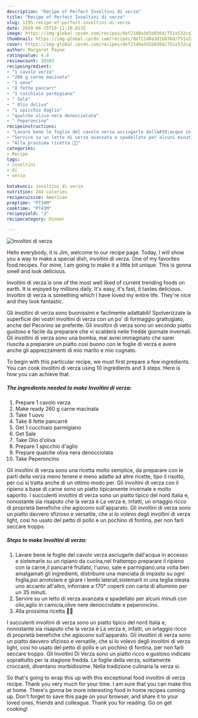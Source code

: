 ```yaml
---
description: "Recipe of Perfect Involtini di verza"
title: "Recipe of Perfect Involtini di verza"
slug: 1195-recipe-of-perfect-involtini-di-verza
date: 2020-06-25T19:11:18.013Z
image: https://img-global.cpcdn.com/recipes/def21d0a3d1b036d/751x532cq70/involtini-di-verza-recipe-main-photo.jpg
thumbnail: https://img-global.cpcdn.com/recipes/def21d0a3d1b036d/751x532cq70/involtini-di-verza-recipe-main-photo.jpg
cover: https://img-global.cpcdn.com/recipes/def21d0a3d1b036d/751x532cq70/involtini-di-verza-recipe-main-photo.jpg
author: Margaret Payne
ratingvalue: 4.8
reviewcount: 20393
recipeingredient:
- "1 cavolo verza"
- "260 g carne macinata"
- "1 uovo"
- "8 fette pancarr"
- "1 cucchiaio parmigiano"
- " Sale"
- " Olio doliva"
- "1 spicchio daglio"
- "qualche oliva nera denocciolata"
- " Peperoncino"
recipeinstructions:
- "Lavare bene le foglie del cavolo verza asciugarle dall&#39;acqua in eccesso e sistemarle su un ripiano da cucina,nel frattempo preparare il ripieno con la carne,il pancarré frullato, l&#39;uovo, sale e parmigiano,una volta ben amalgamati gli ingredienti, distribuire una manciata di impasto su ogni foglia,poi arrotolare e girare i lembi laterali,sistemarli in una teglia oleata uno accanto all&#39;altro, infornare a 170° coperti con carta di alluminio per un 35 minuti."
- "Servire su un letto di verza avanzata e spadellato per alcuni minuti con olio,aglio in camicia,olive nere denocciolate e peperoncino."
- "Alla prossima ricetta 👩‍🍳"
categories:
- Recipe
tags:
- involtini
- di
- verza

katakunci: involtini di verza 
nutrition: 244 calories
recipecuisine: American
preptime: "PT34M"
cooktime: "PT43M"
recipeyield: "2"
recipecategory: Dinner

---
```



![Involtini di verza](https://img-global.cpcdn.com/recipes/def21d0a3d1b036d/751x532cq70/involtini-di-verza-recipe-main-photo.jpg)

Hello everybody, it is Jim, welcome to our recipe page. Today, I will show you a way to make a special dish, involtini di verza. One of my favorites food recipes. For mine, I am going to make it a little bit unique. This is gonna smell and look delicious.

Involtini di verza is one of the most well liked of current trending foods on earth. It is enjoyed by millions daily. It's easy, it's fast, it tastes delicious. Involtini di verza is something which I have loved my entire life. They're nice and they look fantastic.

Gli involtini di verza sono buonissimi e facilmente adattabili! Spolverizzate la superficie dei vostri involtini di verza con un po&#39; di formaggio grattugiato, anche del Pecorino se preferite. Gli involtini di verza sono un secondo piatto gustoso e facile da preparare che vi scalderà nelle fredde giornate invernali. Gli involtini di verza sono una bomba, mai avrei immaginato che sarei riuscita a preparare un piatto così buono con le foglie di verza e avere anche gli apprezzamenti di mio marito e mio cognato.


To begin with this particular recipe, we must first prepare a few ingredients. You can cook involtini di verza using 10 ingredients and 3 steps. Here is how you can achieve that.

<!--inarticleads1-->

##### The ingredients needed to make Involtini di verza:

1. Prepare 1 cavolo verza
1. Make ready 260 g carne macinata
1. Take 1 uovo
1. Take 8 fette pancarré
1. Get 1 cucchiaio parmigiano
1. Get  Sale
1. Take  Olio d&#39;oliva
1. Prepare 1 spicchio d&#39;aglio
1. Prepare qualche oliva nera denocciolata
1. Take  Peperoncino


Gli involtini di verza sono una ricetta molto semplice, da preparare con le parti della verza meno tenere e meno adatte ad altre ricette, tipo il risotto, per cui si tratta anche di un ottimo modo per. Gli involtini di verza con il ripieno a base di carne sono un piatto tipicamente invernale e molto saporito. I succulenti involtini di verza sono un piatto tipico del nord Italia e, nonostante sia risaputo che la verza è La verza è, infatti, un ortaggio ricco di proprietà benefiche che agiscono sull&#39;apparato. Gli involtini di verza sono un piatto davvero sfizioso e versatile, che si Io volevo degli involtini di verza light, così ho usato del petto di pollo e un pochino di fontina, per non farli seccare troppo. 

<!--inarticleads2-->

##### Steps to make Involtini di verza:

1. Lavare bene le foglie del cavolo verza asciugarle dall&#39;acqua in eccesso e sistemarle su un ripiano da cucina,nel frattempo preparare il ripieno con la carne,il pancarré frullato, l&#39;uovo, sale e parmigiano,una volta ben amalgamati gli ingredienti, distribuire una manciata di impasto su ogni foglia,poi arrotolare e girare i lembi laterali,sistemarli in una teglia oleata uno accanto all&#39;altro, infornare a 170° coperti con carta di alluminio per un 35 minuti.
1. Servire su un letto di verza avanzata e spadellato per alcuni minuti con olio,aglio in camicia,olive nere denocciolate e peperoncino.
1. Alla prossima ricetta 👩‍🍳


I succulenti involtini di verza sono un piatto tipico del nord Italia e, nonostante sia risaputo che la verza è La verza è, infatti, un ortaggio ricco di proprietà benefiche che agiscono sull&#39;apparato. Gli involtini di verza sono un piatto davvero sfizioso e versatile, che si Io volevo degli involtini di verza light, così ho usato del petto di pollo e un pochino di fontina, per non farli seccare troppo. Gli Involtini Di Verza sono un piatto ricco e gustoso indicato soprattutto per la stagione fredda. Le foglie della verza, solitamente croccanti, diventano morbidissime. Nella tradizione culinaria la verza si. 

So that's going to wrap this up with this exceptional food involtini di verza recipe. Thank you very much for your time. I am sure that you can make this at home. There's gonna be more interesting food in home recipes coming up. Don't forget to save this page on your browser, and share it to your loved ones, friends and colleague. Thank you for reading. Go on get cooking!
